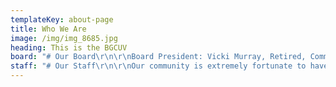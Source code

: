 ```yaml
---
templateKey: about-page
title: Who We Are
image: /img/img_8685.jpg
heading: This is the BGCUV
board: "# Our Board\r\n\r\nBoard President: Vicki Murray, Retired, Commercial Title Company\r\n\r\nImmediate Past President: Jill Weber, Principal, Roseburg High School\r\n\r\nPresident Elect: Stacey Crowe, FCC Commercial Furniture\r\n\r\nVice President: Robin Sabala Johnson, Retired, International Paper\r\n\r\nTreasurer: Mike Watters, Partner, Watters + Fryer CPAs\r\n\r\n## Members at Large\r\n\r\nMark Agsten, Practice Manager, Family Tree Medical Center\r\n\r\nMeredith Bliss, Cobb Childcare & School\r\n\r\nAmber Bowers, Co-Owner, Bowers Industrial Inc.\r\n\r\nRenée Coen, Retired\r\n\r\nGwen Soderberg-Chase, Douglas County Partners for Student Success\r\n\r\nKaren Kruse Corpron, Market Manager, Kruse Farms Market\r\n\r\nLance Colley, Retired, City Manager, City of Roseburg\r\n\r\nDori John, General Manager, Roseburg Disposal\r\n\r\nNikki Messenger, Public Works Director, City of Roseburg\r\n\r\nDerek Simmons, Attorney at Law, Watkinson Laird Rubenstein PC\r\n\r\nScott Stanley, Optometrist/Owner, New Visions Eye Care\r\n\r\nAli Spens, Umpqua Bank\r\n\r\nDebra Thatcher, President, Umpqua Community College\r\n\r\nMichele Torvik, Chief Operations Officer, ABCT Inc.\r\n\r\nJim Treanor-Weaver, Certified Public Accountant, Wicks Emmett LLP\r\n\r\n## Emeritus Members\r\n\r\nRonnie Bruce, Owner, Bruce Properties\r\n\r\nNeal Brown, Executive Vice President/Retail Manager, Umpqua Bank\r\n\r\nLonnie Rainville, Tribal Relations Officer, Cow Creek Band of Umpqua Tribe of Indians\r\n\r\nRon West, Retired, IBM"
staff: "# Our Staff\r\n\r\nOur community is extremely fortunate to have a wonderful team of caring, dedicated, professional staff to mentor the next generation of leaders of our community.\r\n\r\n## Program Staff\r\n\r\nKendra Wilson, Director of Operations – kwilson@bgcuv.org\r\n\r\nRyan Rathbun, Unit Director – rrathbun@bgcuv.org\r\n\r\nMarcus Vela, Education Director – mvela@bgcuv.org\r\n\r\nTanya Juarez, Teen Director – tjuarez@bgcuv.org\r\n\r\n## Sports\r\n\r\nJordan Steele, Sports Director – jsteele@bgcuv.org\r\n\r\n## Administrative Staff\r\n\r\nBryan Lake, Chief Executive Officer – blake@bgcuv.org\r\n\r\nPatti LaFreniere, Development Director – plafreniere@bgcuv.org\r\n\r\nTricia Takahashi, Office Manager – ttakahashi@bgcuv.org\r\n\r\nMaria Castillo, Office Assistant – contactus@bgcuv.org\r"
---
```

